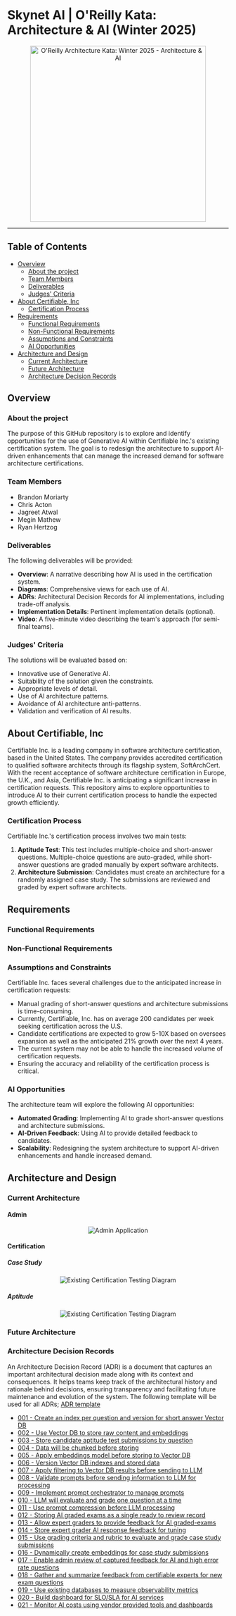 # Skynet AI | O'Reilly Kata: Architecture & AI (Winter 2025)

<div align="center" style="text-align: center;">
   <img src="adr/images/SkynetAI-kata.png" alt="O'Reilly Architecture Kata: Winter 2025 - Architecture & AI" width="400" height="400" />
</div>

---

## **Table of Contents**

- [Overview](#overview)
  - [About the project](#about-the-project)
  - [Team Members](#team-members)
  - [Deliverables](#deliverables)
  - [Judges' Criteria](#judges-criteria)
- [About Certifiable, Inc](#about-certifiable-inc)
  - [Certification Process](#certification-process)
- [Requirements](#requirements)
  - [Functional Requirements](#functional-requirements)
  - [Non-Functional Requirements](#non-functional-requirements)
  - [Assumptions and Constraints](#assumptions-and-constraints)
  - [AI Opportunities](#ai-opportunities)
- [Architecture and Design](#architecture-and-design)
  - [Current Architecture](#current-architecture)
  - [Future Architecture](#future-architecture)
  - [Architecture Decision Records](#architecture-decision-records)

## Overview

### About the project

The purpose of this GitHub repository is to explore and identify opportunities for the use of Generative AI within Certifiable Inc.'s existing certification system. The goal is to redesign the architecture to support AI-driven enhancements that can manage the increased demand for software architecture certifications.

### Team Members

- Brandon Moriarty
- Chris Acton
- Jagreet Atwal
- Megin Mathew
- Ryan Hertzog

### Deliverables

The following deliverables will be provided:

- **Overview**: A narrative describing how AI is used in the certification system.
- **Diagrams**: Comprehensive views for each use of AI.
- **ADRs**: Architectural Decision Records for AI implementations, including trade-off analysis.
- **Implementation Details**: Pertinent implementation details (optional).
- **Video**: A five-minute video describing the team's approach (for semi-final teams).

### Judges' Criteria

The solutions will be evaluated based on:

- Innovative use of Generative AI.
- Suitability of the solution given the constraints.
- Appropriate levels of detail.
- Use of AI architecture patterns.
- Avoidance of AI architecture anti-patterns.
- Validation and verification of AI results.

## About Certifiable, Inc

Certifiable Inc. is a leading company in software architecture certification, based in the United States. The company provides accredited certification to qualified software architects through its flagship system, SoftArchCert. With the recent acceptance of software architecture certification in Europe, the U.K., and Asia, Certifiable Inc. is anticipating a significant increase in certification requests. This repository aims to explore opportunities to introduce AI to their current certification process to handle the expected growth efficiently.

### Certification Process

Certifiable Inc.'s certification process involves two main tests:

1. **Aptitude Test**: This test includes multiple-choice and short-answer questions. Multiple-choice questions are auto-graded, while short-answer questions are graded manually by expert software architects.
2. **Architecture Submission**: Candidates must create an architecture for a randomly assigned case study. The submissions are reviewed and graded by expert software architects.

## Requirements

### Functional Requirements

### Non-Functional Requirements

### Assumptions and Constraints

Certifiable Inc. faces several challenges due to the anticipated increase in certification requests:

- Manual grading of short-answer questions and architecture submissions is time-consuming.
- Currently, Certifiable, Inc. has on average 200 candidates per week seeking certification across the U.S.
- Candidate certifications are expected to grow 5-10X based on oversees expansion as well as the anticipated 21% growth over the next 4 years.
- The current system may not be able to handle the increased volume of certification requests.
- Ensuring the accuracy and reliability of the certification process is critical.

### AI Opportunities

The architecture team will explore the following AI opportunities:

- **Automated Grading**: Implementing AI to grade short-answer questions and architecture submissions.
- **AI-Driven Feedback**: Using AI to provide detailed feedback to candidates.
- **Scalability**: Redesigning the system architecture to support AI-driven enhancements and handle increased demand.

## Architecture and Design

### Current Architecture

#### Admin

<div align="center" style="text-align: center;">
   <img src="adr/images/Existing Administrative Architecture.drawio.png" alt="Admin Application"/>
</div>

#### Certification

##### Case Study

<div align="center" style="text-align: center;">
   <img src="adr/images/Existing Certification Testing Architecture - Architecture Solution.drawio.png" alt="Existing Certification Testing Diagram"/>
</div>

##### Aptitude

<div align="center" style="text-align: center;">
   <img src="adr/images/Existing Certification Testing Architecture-Test1.drawio.png" alt="Existing Certification Testing Diagram"/>
</div>

### Future Architecture

### Architecture Decision Records

An Architecture Decision Record (ADR) is a document that captures an important architectural decision made along with its context and consequences. It helps teams keep track of the architectural history and rationale behind decisions, ensuring transparency and facilitating future maintenance and evolution of the system. The following template will be used for all ADRs; [ADR template](adr/000-adr-template.md)

- [001 - Create an index per question and version for short answer Vector DB](adr/001-create-index-per-question-and-version-for-short-answer-vector-db.md)
- [002 - Use Vector DB to store raw content and embeddings](adr/002-use-vector-database-to-store-raw-content-and-embeddings.md)
- [003 - Store candidate aptitude test submissions by question](adr/003-store-candidate-aptitude-test-submissions-by-question.md)
- [004 - Data will be chunked before storing](adr/004-data-will-be-chunked-before-storing.md)
- [005 - Apply embeddings model before storing to Vector DB](adr/005-apply-embeddings-model-before-storing-to-vector-database.md)
- [006 - Version Vector DB indexes and stored data](adr/006-version-vector-database-indexes-and-stored-data.md)
- [007 - Apply filtering to Vector DB results before sending to LLM](adr/007-apply-filtering-to-vector-db-results-before-sending-to-LLM.md)
- [008 - Validate prompts before sending information to LLM for processing](adr/008-validate-prompts-before-sending-information-to-LLM-for-processing.md)
- [009 - Implement prompt orchestrator to manage prompts](adr/009-implement-prompt-orchestrator-to-manage-prompts.md)
- [010 - LLM will evaluate and grade one question at a time](adr/010-LLM-will-evaluate-and-grade-one-question-at-a-time.md)
- [011 - Use prompt compression before LLM processing](adr/011-use-prompt-compression-before-LLM-processing.md)
- [012 - Storing AI graded exams as a single ready to review record](adr/012-storing-AI-graded-exams-as-a-single-ready-to-review-record.md)
- [013 - Allow expert graders to provide feedback for AI graded-exams](adr/013-allow-expert-graders-to-provide-feedback-for-AI-graded-exams.md)
- [014 - Store expert grader AI response feedback for tuning](adr/014-store-expert-grader-AI-response-feedback-for-tuning.md)
- [015 - Use grading criteria and rubric to evaluate and grade case study submissions](adr/015-use-grading-criteria-and-rubric-to-evaluate-and-grade-case-study-submissions.md)
- [016 - Dynamically create embeddings for case study submissions](adr/016-dynamically-create-embeddings-for-case-study-submissions.md)
- [017 - Enable admin review of captured feedback for AI and high error rate questions](adr/017-enable-admin-review-of-captured-feedback-for-AI-and-high-error-rate-questions.md)
- [018 - Gather and summarize feedback from certifiable experts for new exam questions](adr/018-gather-and-summarize-feedback-from-certifiable-experts-for-new-exam-questions.md)
- [019 - Use existing databases to measure observability metrics](adr/019-use-existing-databases-to-measure-observability-metrics.md)
- [020 - Build dashboard for SLO/SLA for AI services](adr/020-build-dashboard-for-SLO-SLA-for-AI-services.md)
- [021 - Monitor AI costs using vendor provided tools and dashboards](adr/021-monitor-AI-costs-using-vendor-provided-tools-and-dashboards.md)
